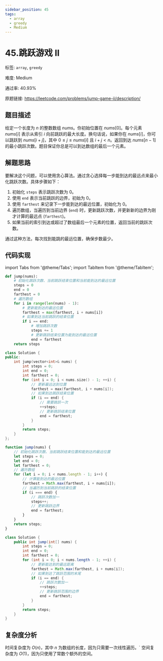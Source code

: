 ```yaml
---
sidebar_position: 45
tags:
  - array
  - greedy
  - Medium
---
```


# 45.跳跃游戏 II

标签: `array`, `greedy`

难度: Medium

通过率: 40.93%

原题链接: https://leetcode.com/problems/jump-game-ii/description/

## 题目描述
给定一个长度为 $n$ 的整数数组 $nums$。你初始位置在 $nums[0]$。每个元素 $nums[i]$ 表示从索引 $i$ 向前跳跃的最大长度。换句话说，如果你在 $nums[i]$，你可以跳跃到 $nums[i + j]$，其中 $0 \leq j \leq nums[i]$ 且 $i + j < n$。返回到达 $nums[n - 1]$ 的最小跳跃次数。题目保证你总是可以到达数组的最后一个元素。

## 解题思路
要解决这个问题，可以使用贪心算法。通过贪心选择每一步能到达的最远点来最小化跳跃次数。具体步骤如下：

1. 初始化 `steps` 表示跳跃次数为 0。
2. 使用 `end` 表示当前跳跃的边界，初始为 0。
3. 使用 `farthest` 来记录下一步能到达的最远位置，初始化为 0。
4. 遍历数组，当遍历到当前边界 (`end`) 时，更新跳跃次数，并更新新的边界为刚才计算的最远点 (`farthest`)。
5. 如果当前的索引到达或超过了数组最后一个元素的位置，返回当前的跳跃次数。

通过这种方法，每次找到能跳的最远位置，确保步数最少。

## 代码实现
import Tabs from '@theme/Tabs';
import TabItem from '@theme/TabItem';

<Tabs>
<TabItem value="python" label="Python">

```python
def jump(nums):
    # 初始化跳跃次数、当前跳跃结束位置和当前能到达的最远位置
    steps = 0
    end = 0
    farthest = 0
    # 遍历数组
    for i in range(len(nums) - 1):
        # 更新能到达的最远位置
        farthest = max(farthest, i + nums[i])
        # 如果到达当前跳跃的结束位置
        if i == end:
            # 增加跳跃次数
            steps += 1
            # 更新跳跃结束位置为能到达的最远位置
            end = farthest
    return steps
```

</TabItem>
<TabItem value="cpp" label="C++">

```cpp
class Solution {
public:
    int jump(vector<int>& nums) {
        int steps = 0;
        int end = 0;
        int farthest = 0;
        for (int i = 0; i < nums.size() - 1; ++i) {
            // 更新最远达到位置
            farthest = max(farthest, i + nums[i]);
            // 如果到达跳跃结束位置
            if (i == end) {
                // 需要跳跃一次
                ++steps;
                // 更新跳跃结束位置
                end = farthest;
            }
        }
        return steps;
    }
};
```

</TabItem>
<TabItem value="javascript" label="JavaScript">

```javascript
function jump(nums) {
    // 初始化跳跃次数、当前跳跃结束位置和能到达的最远位置
    let steps = 0;
    let end = 0;
    let farthest = 0;
    // 遍历数组
    for (let i = 0; i < nums.length - 1; i++) {
        // 计算能到达的最远位置
        farthest = Math.max(farthest, i + nums[i]);
        // 当遍历到当前跳跃的结束位置
        if (i === end) {
            // 跳跃次数加一
            steps++;
            // 更新跳跃边界
            end = farthest;
        }
    }
    return steps;
}
```

</TabItem>
<TabItem value="java" label="Java">

```java
class Solution {
    public int jump(int[] nums) {
        int steps = 0;
        int end = 0;
        int farthest = 0;
        for (int i = 0; i < nums.length - 1; ++i) {
            // 更新能达到的最远距离
            farthest = Math.max(farthest, i + nums[i]);
            // 如果到达了跳跃范围的末尾
            if (i == end) {
                // 跳跃次数加一
                ++steps;
                // 更新跳跃范围的边界
                end = farthest;
            }
        }
        return steps;
    }
}
```

</TabItem>
</Tabs>

## 复杂度分析
时间复杂度为 $O(n)$，其中 $n$ 为数组的长度，因为只需要一次线性遍历。`
空间复杂度为 $O(1)$，因为只使用了常数个额外的空间。
